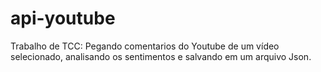 # api-youtube
Trabalho de TCC: Pegando comentarios do Youtube de um vídeo selecionado, analisando os sentimentos e salvando em um arquivo Json. 
